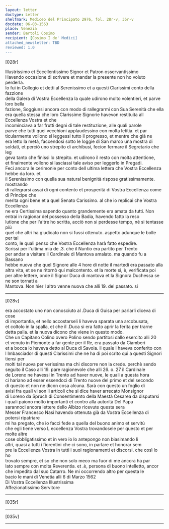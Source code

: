 ```yaml
---
layout: letter
doctype: Letter
shelfmark: Mediceo del Principato 2976, fol. 28r-v, 35r-v
docdate: 06-03-1563
place: Venezia
sender: Bartoli Cosimo
recipient: [Cosimo I de' Medici]
attached_newsletter: TBD
reviewed: 1.0
---
```


[028r]  
  
  
Illustrissimo et Eccellentissimo Signor et Patron osservantissimo  
Havendo occasione di scrivere et mandar la presente non ho voluto perderla.  
Io fui in Collegio et detti al Serenissimo et a questi Clarissimi conto della fazzione  
della Galera di Vostra Eccellenza la quale udirono molto volentieri, et parve loro bella  
fazione, Soggiunsi ancora con modo di rallegrarmi con Sua Serenità che ella  
era quella stessa che loro Clarissime Signorie havevon restituita all Eccellenza Vostra et che  
incominciava a far frutti degni di tale restituzione, alle quali parole  
parve che tutti quei vecchioni applaudessino con molta letitia. et par  
ticularmente vollono si leggessi tutto il progresso, et mentre che già ne  
era letto la metà, faccendosi sotto le loggie di San marco una mostra di  
soldati, et perciò uno strepito di archibusi, fecion fermare il Segretario che leg  
geva tanto che finissi lo strepito. et udirono il resto con molta attentione,  
et finalmente vollono si lasciassi tale aviso per leggerlo in Pregadi.  
Feci ancora le cerimonie per conto dell ultima lettera che Vostra Eccellenza hebbe da loro. et  
il Serenissimo con quella sua natural benignità rispose gratissimamente. mostrando  
di rallegrarsi assai di ogni contento et prosperità di Vostra Eccellenza come di Principe che  
merita ogni bene et a quel Senato Carissimo. al che io replicai che Vostra Eccellenza  
ne era Certissima sapendo quanto grandemente era amata da tutti. Non  
entrai in ragionar del possesso della Badia, havendo fatto la reso  
lutione che per l'altre ho scritta, acciò non si perdesse tempo, né si tentasse più  
quel che altri ha giudicato non si fussi ottenuto. aspetto adunque le bolle per tal  
conto, le quali penso che Vostra Eccellenza harà fatto espedire.  
Scrissi per l'ultima mia de .3. che il Nuntio era partito per Trento  
per andar a visitare il Cardinale di Mantova amalato. ma quando fu a Bassano  
hebbe nuova che quel Signore alle 4 hore di notte il martedì era passato alla  
altra vita, et se ne ritornò qui malcontento. et la morte si, è, verificata poi  
per altre lettere, onde il Signor Duca di mantova et la Signora Duchessa se ne son tornati a  
Mantova. Non hier l altro venne nuova che alli 19. del passato. si  
  
---  

[028v]  
  
  
era accostato uno non conosciuto al .Duca di Guisa per parlarli diceva di cose  
di importantia, et nello accostarseli li haveva sparata una arcobusata,  
et coltolo in la spalla, et che il .Duca si era fatto aprir la ferita per trarne  
detta palla. et la nuova dicono che viene in questo modo.  
Che un Capitano Colino overo Polino sendo partitosi dallo esercito alli 20  
et venuto in Piemonte a far gente per il Re, era passato da Ciamberi  
et a bocca lo haveva detto al Duca di Savoia. il quale l haveva conferito con  
l Imbasciador di questi Clarissimi che ne ha di poi scrito qui a questi Signori tiensi per  
molti tal nuova per verissima ma chi discorre non la crede. perchè sendo  
seguito il Caso alli 19. pare ragionevole che alli 26. o. 27 il Cardinale  
de Loreno ne havessi in Trento ad haver nuove, le quali a questa hora  
ci hariano ad esser essendoci di Trento nuove del primo et del secondo  
di questo et non ne dicon cosa alcuna. Sarà con questo un foglio di  
avisi fra quali vi son li articoli che si dice haver arrecato Monsignor  
di Loreno da Spruch di Consentimento della Maestà Cesarea da disputarsi  
i quali paiono molto importanti et contro alla autorità Del Papa  
sarannoci ancora lettere dello Albizo ricevute questa sera  
Messer Francesco Nasi havendo ottenuta già da Vostra Eccellenza di potersi ripatriare  
mi ha pregato, che io facci fede a quella del buono animo et servitù  
che egli tiene verso L eccellenza Vostra trovandosele per questo et per molte altre  
cose obbligatissimo et in vero io lo antepongo non biasimando li  
altri, quasi a tutti i fiorentini che ci sono, in parlare et honorar sem  
pre la Eccellenza Vostra in tutti i suoi ragionamenti et discorsi. che così lo ho  
trovato sempre, et so che non solo meco ma fuor di me ancora ha par  
lato sempre con molta Reverentia. et .è, persona di buono intelletto, ancor  
che impedito dal suo Catarro. Ne mi occorrendo altro per questa le  
bacio le mani di Venetia alli 6 di Marzo 1562  
Di Vostra Eccellenza Illustrissima  
Affezionatissimo Servitore  
  
---  

[035r]  
  
  
  
---  

[035v]  
  
  
  
---  

